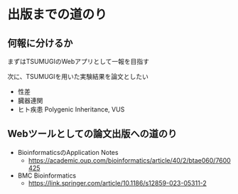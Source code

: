# 出版までの道のり

## 何報に分けるか

まずはTSUMUGIのWebアプリとして一報を目指す

次に、TSUMUGIを用いた実験結果を論文としたい
- 性差
- 臓器連関
- ヒト疾患 Polygenic Inheritance, VUS


## Webツールとしての論文出版への道のり

- BioinformaticsのApplication Notes
  - https://academic.oup.com/bioinformatics/article/40/2/btae060/7600425
- BMC Bioinformatics
  - https://link.springer.com/article/10.1186/s12859-023-05311-2
